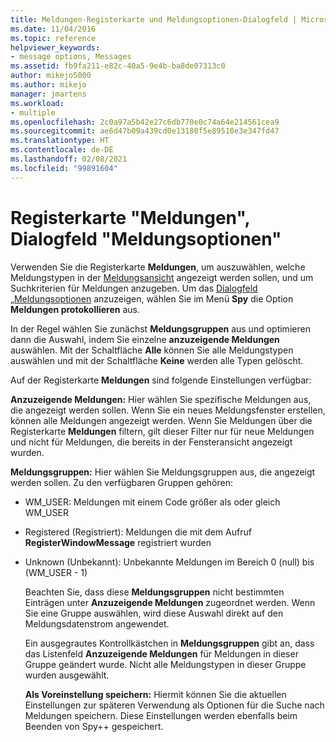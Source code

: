 ```yaml
---
title: Meldungen-Registerkarte und Meldungsoptionen-Dialogfeld | Microsoft-Dokumentation
ms.date: 11/04/2016
ms.topic: reference
helpviewer_keywords:
- message options, Messages
ms.assetid: fb9fa211-e82c-40a5-9e4b-ba8de07313c0
author: mikejo5000
ms.author: mikejo
manager: jmartens
ms.workload:
- multiple
ms.openlocfilehash: 2c0a97a5b42e27c6db770e0c74a64e214561cea9
ms.sourcegitcommit: ae6d47b09a439cd0e13180f5e89510e3e347fd47
ms.translationtype: HT
ms.contentlocale: de-DE
ms.lasthandoff: 02/08/2021
ms.locfileid: "99891604"
---
```

# <a name="messages-tab-message-options-dialog-box"></a>Registerkarte "Meldungen", Dialogfeld "Meldungsoptionen"
Verwenden Sie die Registerkarte **Meldungen**, um auszuwählen, welche Meldungstypen in der [Meldungsansicht](../debugger/messages-view.md) angezeigt werden sollen, und um Suchkriterien für Meldungen anzugeben. Um das [Dialogfeld „Meldungsoptionen](../debugger/message-options-dialog-box.md) anzuzeigen, wählen Sie im Menü **Spy** die Option **Meldungen protokollieren** aus.

 In der Regel wählen Sie zunächst **Meldungsgruppen** aus und optimieren dann die Auswahl, indem Sie einzelne **anzuzeigende Meldungen** auswählen. Mit der Schaltfläche **Alle** können Sie alle Meldungstypen auswählen und mit der Schaltfläche **Keine** werden alle Typen gelöscht.

 Auf der Registerkarte **Meldungen** sind folgende Einstellungen verfügbar:

 **Anzuzeigende Meldungen:** Hier wählen Sie spezifische Meldungen aus, die angezeigt werden sollen. Wenn Sie ein neues Meldungsfenster erstellen, können alle Meldungen angezeigt werden. Wenn Sie Meldungen über die Registerkarte **Meldungen** filtern, gilt dieser Filter nur für neue Meldungen und nicht für Meldungen, die bereits in der Fensteransicht angezeigt wurden.

 **Meldungsgruppen:** Hier wählen Sie Meldungsgruppen aus, die angezeigt werden sollen. Zu den verfügbaren Gruppen gehören:

- WM_USER: Meldungen mit einem Code größer als oder gleich WM_USER

- Registered (Registriert): Meldungen die mit dem Aufruf **RegisterWindowMessage** registriert wurden

- Unknown (Unbekannt): Unbekannte Meldungen im Bereich 0 (null) bis (WM_USER - 1)

  Beachten Sie, dass diese **Meldungsgruppen** nicht bestimmten Einträgen unter **Anzuzeigende Meldungen** zugeordnet werden. Wenn Sie eine Gruppe auswählen, wird diese Auswahl direkt auf den Meldungsdatenstrom angewendet.

  Ein ausgegrautes Kontrollkästchen in **Meldungsgruppen** gibt an, dass das Listenfeld **Anzuzeigende Meldungen** für Meldungen in dieser Gruppe geändert wurde. Nicht alle Meldungstypen in dieser Gruppe wurden ausgewählt.

  **Als Voreinstellung speichern:** Hiermit können Sie die aktuellen Einstellungen zur späteren Verwendung als Optionen für die Suche nach Meldungen speichern. Diese Einstellungen werden ebenfalls beim Beenden von Spy++ gespeichert.